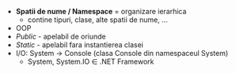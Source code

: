 - **Spatii de nume / Namespace** = organizare ierarhica
	- contine tipuri, clase, alte spatii de nume, ...
- OOP
- *Public* - apelabil de oriunde
- *Static* - apelabil fara instantierea clasei
- I/O: System $\rightarrow$ Console   (clasa Console din namespaceul System)
	- System, System.IO  $\in$  .NET Framework